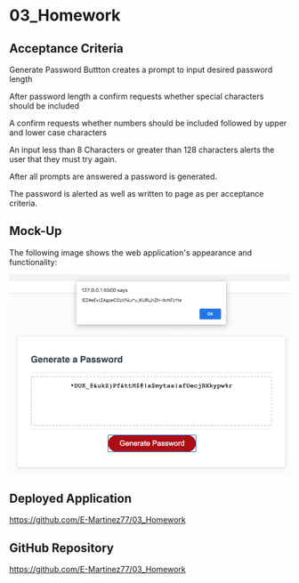# 03_Homework

## Acceptance Criteria

Generate Password Buttton creates a prompt to input desired password length

After password length a confirm requests whether special characters should be included

A confirm requests whether numbers should be included followed by upper and lower case characters

An input less than 8 Characters or greater than 128 characters alerts the user that they must try again.

After all prompts are answered a password is generated.

The password is alerted as well as written to page as per acceptance criteria.

## Mock-Up

The following image shows the web application's appearance and functionality:

![Image of password generator](https://github.com/E-Martinez77/03_Homework/blob/main/assets/Screen%20Shot%202021-01-02%20at%201.02.21%20PM.png)

## Deployed Application

https://github.com/E-Martinez77/03_Homework

## GitHub Repository

https://github.com/E-Martinez77/03_Homework
